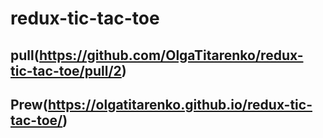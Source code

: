 # redux-tic-tac-toe
pull(https://github.com/OlgaTitarenko/redux-tic-tac-toe/pull/2)
--
Prew(https://olgatitarenko.github.io/redux-tic-tac-toe/)
--
